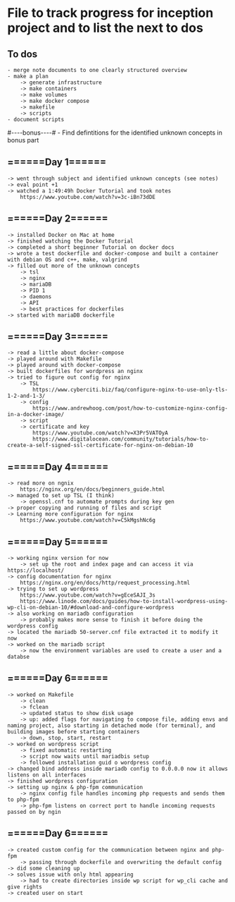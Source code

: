 # File to track progress for inception project and to list the next to dos

## To dos
	- merge note documents to one clearly structured overview
	- make a plan
		-> generate infrastructure
		-> make containers
		-> make volumes
		-> make docker compose
		-> makefile
		-> scripts
	- document scripts

#----bonus----#
	- Find defintitions for the identified unknown concepts in bonus part

## ======Day 1======
	-> went through subject and identified unknown concepts (see notes)
	-> eval point +1
	-> watched a 1:49:49h Docker Tutorial and took notes
		https://www.youtube.com/watch?v=3c-iBn73dDE

## ======Day 2======
	-> installed Docker on Mac at home
	-> finished watching the Docker Tutorial
	-> completed a short beginner Tutorial on docker docs
	-> wrote a test dockerfile and docker-compose and built a container with debian OS and c++, make, valgrind
	-> filled out more of the unknown concepts
		-> tsl
		-> nginx
		-> mariaDB
		-> PID 1
		-> daemons
		-> API
		-> best practices for dockerfiles
	-> started with mariaDB dockerfile

## ======Day 3======
	-> read a little about docker-compose
	-> played around with Makefile
	-> played around with docker-compose
	-> built dockerfiles for wordpress an nginx
	-> tried to figure out config for nginx
		-> TSL
			https://www.cyberciti.biz/faq/configure-nginx-to-use-only-tls-1-2-and-1-3/
		-> config
			https://www.andrewhoog.com/post/how-to-customize-nginx-config-in-a-docker-image/
		-> script
		-> certificate and key
			https://www.youtube.com/watch?v=X3Pr5VATOyA
			https://www.digitalocean.com/community/tutorials/how-to-create-a-self-signed-ssl-certificate-for-nginx-on-debian-10

## ======Day 4======
	-> read more on ngnix
		https://nginx.org/en/docs/beginners_guide.html
	-> managed to set up TSL (I think)
		-> openssl.cnf to automate prompts during key gen
	-> proper copying and running of files and script
	-> Learning more configuration for nginx
		https://www.youtube.com/watch?v=C5kMgshNc6g

## ======Day 5======
	-> working nginx version for now
		-> set up the root and index page and can access it via https://localhost/
	-> config documentation for nginx
		https://nginx.org/en/docs/http/request_processing.html
	-> trying to set up wordpress
		https://www.youtube.com/watch?v=gEceSAJI_3s
		https://www.linode.com/docs/guides/how-to-install-wordpress-using-wp-cli-on-debian-10/#download-and-configure-wordpress
	-> also working on mariadb configuration
		-> probably makes more sense to finish it before doing the wordpress config
	-> located the mariadb 50-server.cnf file extracted it to modify it now
	-> worked on the mariadb script
		-> now the environment variables are used to create a user and a databse

## ======Day 6======
	-> worked on Makefile
		-> clean
		-> fclean
		-> updated status to show disk usage
		-> up: added flags for navigating to compose file, adding envs and naming project, also starting in detached mode (for terminal), and building images before starting containers
		-> down, stop, start, restart
	-> worked on wordpress script
		-> fixed automatic restarting
		-> script now waits until mariadbis setup
		-> followed installation guid o wordpress config
	-> changed bind address inside mariadb config to 0.0.0.0 now it allows listens on all interfaces
	-> finished wordpress configuration
	-> setting up nginx & php-fpm communication
		-> nginx config file handles incoming php requests and sends them to php-fpm
		-> php-fpm listens on correct port to handle incoming requests passed on by ngin
	
## ======Day 6======
	-> created custom config for the communication between nginx and php-fpm
		-> passing through dockerfile and overwriting the default config
	-> did some cleaning up
	-> solves issue with only html appearing
		-> had to create directories inside wp script for wp_cli cache and give rights
	-> created user on start